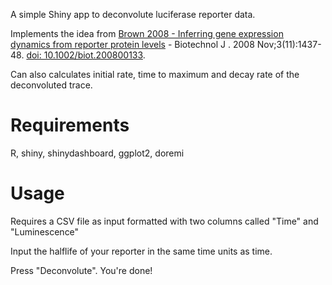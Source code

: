 A simple Shiny app to deconvolute luciferase reporter data.

Implements the idea from [Brown 2008 - Inferring gene expression dynamics from reporter protein levels](https://pubmed.ncbi.nlm.nih.gov/18956349/) - Biotechnol J
. 2008 Nov;3(11):1437-48. [doi: 10.1002/biot.200800133](https://doi.org/10.1002/biot.200800133).

Can also calculates initial rate, time to maximum and decay rate of the deconvoluted trace.

# Requirements

R, shiny, shinydashboard, ggplot2, doremi
# Usage

Requires a CSV file as input formatted with two columns called "Time" and "Luminescence"

Input the halflife of your reporter in the same time units as time.

Press "Deconvolute". You're done!

